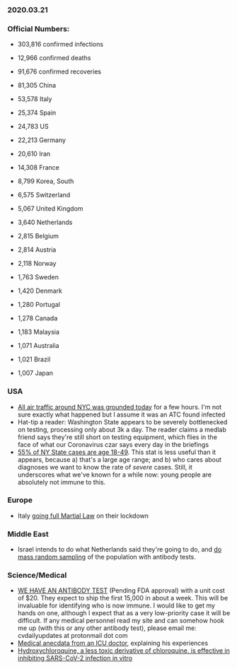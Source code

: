 ### 2020.03.21

### Official Numbers:

* 303,816 confirmed infections
* 12,966 confirmed deaths
* 91,676 confirmed recoveries

* 81,305 China
* 53,578 Italy
* 25,374 Spain
* 24,783 US
* 22,213 Germany
* 20,610 Iran
* 14,308 France
* 8,799 Korea, South
* 6,575 Switzerland
* 5,067 United Kingdom
* 3,640 Netherlands
* 2,815 Belgium
* 2,814 Austria
* 2,118 Norway
* 1,763 Sweden
* 1,420 Denmark
* 1,280 Portugal
* 1,278 Canada
* 1,183 Malaysia
* 1,071 Australia
* 1,021 Brazil
* 1,007 Japan

### USA

* [All air traffic around NYC was grounded
  today](https://twitter.com/ChaseWPatterson/status/1241423753273208832)
  for a few hours. I'm not sure exactly what happened but I assume it
  was an ATC found infected
* Hat-tip a reader: Washington State appears to be severely bottlenecked
  on testing, processing only about 3k a day. The reader claims a medlab
  friend says they're still short on testing equipment, which flies in
  the face of what our Coronavirus czar says every day in the briefings
* [55% of NY State cases are age
  18-49](https://twitter.com/nygovcuomo/status/1241387847220936706?s=21).
  This stat is less useful than it appears, because a) that's a large age
  range; and b) who cares about diagnoses we want to know the rate of
  _severe_ cases. Still, it underscores what we've known for a while
  now: young people are absolutely not immune to this.

### Europe

* Italy [going full Martial
  Law](https://twitter.com/RachelDonadio/status/1241497564656123904?s=20)
  on their lockdown

### Middle East

* Israel intends to do what Netherlands said they're going to do, and [do
  mass random
  sampling](https://twitter.com/AmichaiStein1/status/1241436550765969414)
  of the population with antibody tests.

### Science/Medical

* [WE HAVE AN ANTIBODY TEST](https://coronachecktest.com/) (Pending FDA
  approval) with a unit cost of $20. They expect to ship the first
  15,000 in about a week. This will be invaluable for identifying who is
  now immune. I would like to get my hands on one, although I expect that
  as a very low-priority case it will be difficult. If any medical
  personnel read my site and can somehow hook me up (with this or any
  other antibody test), please email me: cvdailyupdates at protonmail dot
  com
* [Medical anecdata from an ICU
  doctor](https://www.propublica.org/article/a-medical-worker-describes--terrifying-lung-failure-from-covid19-even-in-his-young-patients), explaining his experiences
* [Hydroxychloroquine, a less toxic derivative
  of chloroquine, is effective in inhibiting
  SARS-CoV-2 infection in
  vitro](https://www.nature.com/articles/s41421-020-0156-0.pdf)

